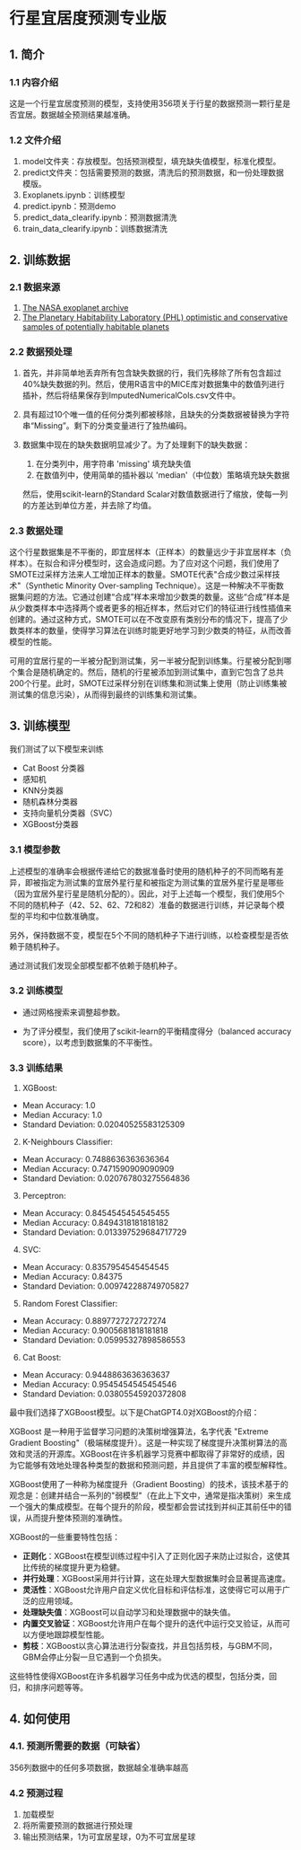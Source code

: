 # 行星宜居度预测专业版

## 1. 简介

### 1.1 内容介绍

这是一个行星宜居度预测的模型，支持使用356项关于行星的数据预测一颗行星是否宜居。数据越全预测结果越准确。

### 1.2 文件介绍

1. model文件夹：存放模型。包括预测模型，填充缺失值模型，标准化模型。
2. predict文件夹：包括需要预测的数据，清洗后的预测数据，和一份处理数据模版。
3. Exoplanets.ipynb：训练模型
4. predict.ipynb：预测demo
5. predict_data_clearify.ipynb：预测数据清洗
6. train_data_clearify.ipynb：训练数据清洗

## 2. 训练数据

### 2.1 数据来源

1. [The NASA exoplanet archive](https://exoplanetarchive.ipac.caltech.edu/cgi-bin/TblView/nph-tblView?app=ExoTbls&config=planets)
2. [The Planetary Habitability Laboratory (PHL) optimistic and conservative samples of potentially habitable planets]( http://phl.upr.edu/projects/habitable-exoplanets-catalog/data/database)

### 2.2 数据预处理

1. 首先，并非简单地丢弃所有包含缺失数据的行，我们先移除了所有包含超过40%缺失数据的列。然后，使用R语言中的MICE库对数据集中的数值列进行插补，然后将结果保存到ImputedNumericalCols.csv文件中。

2. 具有超过10个唯一值的任何分类列都被移除，且缺失的分类数据被替换为字符串“Missing”。剩下的分类变量进行了独热编码。

3. 数据集中现在的缺失数据明显减少了。为了处理剩下的缺失数据：

   1. 在分类列中，用字符串 'missing' 填充缺失值
   2. 在数值列中，使用简单的插补器以 'median'（中位数）策略填充缺失数据

   然后，使用scikit-learn的Standard Scalar对数值数据进行了缩放，使每一列的方差达到单位方差，并去除了均值。

### 2.3 数据处理

这个行星数据集是不平衡的，即宜居样本（正样本）的数量远少于非宜居样本（负样本）。在拟合和评分模型时，这会造成问题。为了应对这个问题，我们使用了SMOTE过采样方法来人工增加正样本的数量。SMOTE代表"合成少数过采样技术"（Synthetic Minority Over-sampling Technique）。这是一种解决不平衡数据集问题的方法。它通过创建“合成”样本来增加少数类的数量。这些“合成”样本是从少数类样本中选择两个或者更多的相近样本，然后对它们的特征进行线性插值来创建的。通过这种方式，SMOTE可以在不改变原有类别分布的情况下，提高了少数类样本的数量，使得学习算法在训练时能更好地学习到少数类的特征，从而改善模型的性能。

可用的宜居行星的一半被分配到测试集，另一半被分配到训练集。行星被分配到哪个集合是随机确定的。然后，随机的行星被添加到测试集中，直到它包含了总共200个行星。此时，SMOTE过采样分别在训练集和测试集上使用（防止训练集被测试集的信息污染），从而得到最终的训练集和测试集。

## 3. 训练模型

我们测试了以下模型来训练

- Cat Boost 分类器
- 感知机
- KNN分类器
- 随机森林分类器
- 支持向量机分类器（SVC）
- XGBoost分类器

### 3.1 模型参数

上述模型的准确率会根据传递给它的数据准备时使用的随机种子的不同而略有差异，即被指定为测试集的宜居外星行星和被指定为测试集的宜居外星行星是哪些（因为宜居外星行星是随机分配的）。因此，对于上述每一个模型，我们使用5个不同的随机种子（42、52、62、72和82）准备的数据进行训练，并记录每个模型的平均和中位数准确度。

另外，保持数据不变，模型在5个不同的随机种子下进行训练，以检查模型是否依赖于随机种子。

通过测试我们发现全部模型都不依赖于随机种子。

### 3.2 训练模型

* 通过网格搜索来调整超参数。

* 为了评分模型，我们使用了scikit-learn的平衡精度得分（balanced accuracy score），以考虑到数据集的不平衡性。

### 3.3 训练结果

1) XGBoost:

* Mean Accuracy: 1.0
* Median Accuracy: 1.0
* Standard Deviation: 0.02040525583125309

2. K-Neighbours Classifier:

* Mean Accuracy: 0.7488636363636364
* Median Accuracy: 0.7471590909090909
* Standard Deviation: 0.020767803275564836 

3. Perceptron:

* Mean Accuracy: 0.8454545454545455
* Median Accuracy: 0.8494318181818182
* Standard Deviation: 0.013397529684717729

4. SVC:

* Mean Accuracy: 0.8357954545454545
* Median Accuracy: 0.84375
* Standard Deviation: 0.009742288749705827

5. Random Forest Classifier:

* Mean Accuracy: 0.8897727272727274
* Median Accuracy: 0.9005681818181818
* Standard Deviation: 0.05995327898586553

6) Cat Boost:
* Mean Accuracy: 0.9448863636363637
* Median Accuracy: 0.9545454545454546
* Standard Deviation: 0.03805545920372808

最中我们选择了XGBoost模型。以下是ChatGPT4.0对XGBoost的介绍：

XGBoost 是一种用于监督学习问题的决策树增强算法，名字代表 "Extreme Gradient Boosting"（极端梯度提升）。这是一种实现了梯度提升决策树算法的高效和灵活的开源库。XGBoost在许多机器学习竞赛中都取得了非常好的成绩，因为它能够有效地处理各种类型的数据和预测问题，并且提供了丰富的模型解释性。

XGBoost使用了一种称为梯度提升（Gradient Boosting）的技术，该技术基于的观念是：创建并结合一系列的"弱模型"（在此上下文中，通常是指决策树）来生成一个强大的集成模型。在每个提升的阶段，模型都会尝试找到并纠正其前任中的错误，从而提升整体预测的准确性。

XGBoost的一些重要特性包括：

- **正则化**：XGBoost在模型训练过程中引入了正则化因子来防止过拟合，这使其比传统的梯度提升更为稳健。
- **并行处理**：XGBoost采用并行计算，这在处理大型数据集时会显著提高速度。
- **灵活性**：XGBoost允许用户自定义优化目标和评估标准，这使得它可以用于广泛的应用领域。
- **处理缺失值**：XGBoost可以自动学习和处理数据中的缺失值。
- **内置交叉验证**：XGBoost允许用户在每个提升的迭代中运行交叉验证，从而可以方便地跟踪模型性能。
- **剪枝**：XGBoost以贪心算法进行分裂查找，并且包括剪枝，与GBM不同，GBM会停止分裂一旦它遇到一个负损失。

这些特性使得XGBoost在许多机器学习任务中成为优选的模型，包括分类，回归，和排序问题等等。

## 4. 如何使用

### 4.1. 预测所需要的数据（可缺省）

356列数据中的任何多项数据，数据越全准确率越高

### 4.2 预测过程

1. 加载模型
2. 将所需要预测的数据进行预处理
3. 输出预测结果，1为可宜居星球，0为不可宜居星球